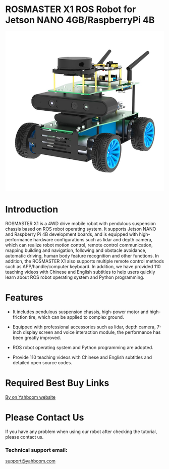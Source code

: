 # ROSMASTER X1 ROS Robot for Jetson NANO 4GB/RaspberryPi 4B
![](https://github.com/YahboomTechnology/ROSMASTER-X1/blob/main/ROSMASTER_X1.jpg)
# Introduction
ROSMASTER X1 is a 4WD drive mobile robot with pendulous suspension chassis based on ROS robot operating system. It supports Jetson NANO and Raspberry Pi 4B development boards, and is equipped with high-performance hardware configurations such as lidar and depth camera, which can realize robot motion control, remote control communication, mapping building and navigation, following and obstacle avoidance, automatic driving, human body feature recognition and other functions. In addition, the ROSMASTER X1 also supports multiple remote control methods such as APP/handle/computer keyboard. In addition, we have provided 110 teaching videos with Chinese and English subtitles to help users quickly learn about ROS robot operating system and Python programming.
# Features
* It includes pendulous suspension chassis, high-power motor and high-friction tire, which can be applied to complex ground.

* Equipped with professional accessories such as lidar, depth camera, 7-inch display screen and voice interaction module, the performance has been greatly improved.

* ROS robot operating system and Python programming are adopted.

* Provide 110 teaching videos with Chinese and English subtitles and detailed open source codes.

# Required Best Buy Links
[By on Yahboom website](https://category.yahboom.net/products/rosmaster-x1)

# Please Contact Us
If you have any problem when using our robot after checking the tutorial, please contact us.

### Technical support email: 
support@yahboom.com
